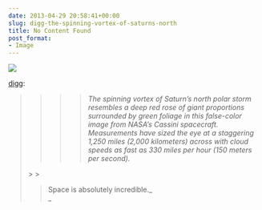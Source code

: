 ```yaml
---
date: 2013-04-29 20:58:41+00:00
slug: digg-the-spinning-vortex-of-saturns-north
title: No Content Found
post_format:
- Image
---
```


![](http://wordbitarchives.files.wordpress.com/2013/04/tumblr_mm1a42pm5s1ruw1vso1_1280.jpg)

[digg](http://digg.tumblr.com/post/49199690879/the-spinning-vortex-of-saturns-north-polar-storm):




<blockquote>

> 
> <blockquote>

>> 
>> _The spinning vortex of Saturn’s north polar storm resembles a deep red rose of giant proportions surrounded by green foliage in this false-color image from NASA’s Cassini spacecraft. Measurements have sized the eye at a staggering 1,250 miles (2,000 kilometers) across with cloud speeds as fast as 330 miles per hour (150 meters per second)._   

>> 
>> 
</blockquote>
> 
> 

> 
> Space is absolutely incredible._  
_
> 
> 
</blockquote>
